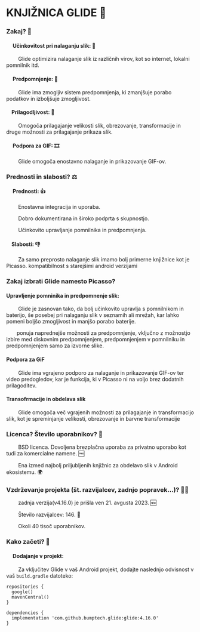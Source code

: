 # KNJIŽNICA GLIDE 📱

### Zakaj? 🤔
#### &emsp; Učinkovitost pri nalaganju slik: 🚀
&emsp;&emsp; Glide optimizira nalaganje slik iz različnih virov, kot so internet, lokalni pomnilnik itd.
#### &emsp; Predpomnjenje: 💾
&emsp;&emsp; Glide ima zmogljiv sistem predpomnjenja, ki zmanjšuje porabo podatkov in izboljšuje zmogljivost.
#### &emsp;Prilagodljivost: 🔧
&emsp;&emsp; Omogoča prilagajanje velikosti slik, obrezovanje, transformacije in druge možnosti za prilagajanje prikaza slik.
#### &emsp; Podpora za GIF: 🎞️
&emsp;&emsp; Glide omogoča enostavno nalaganje in prikazovanje GIF-ov.

### Prednosti in slabosti? ⚖️
#### &emsp; Prednosti: 👍
&emsp;&emsp; Enostavna integracija in uporaba.

&emsp;&emsp; Dobro dokumentirana in široko podprta s skupnostjo.

&emsp;&emsp; Učinkovito upravljanje pomnilnika in predpomnjenja.
&emsp;&emsp; 
#### &emsp;Slabosti: 👎
&emsp;&emsp; Za samo preprosto nalaganje slik imamo bolj primerne knjižnice kot je Picasso.
kompatibilnost s starejšimi android verzijami

### Zakaj izbrati Glide namesto Picasso?
#### Upravljenje pomninika in predpomnenje slik:
&emsp;&emsp; Glide je zasnovan tako, da bolj učinkovito upravlja s pomnilnikom in baterijo, še posebej pri nalaganju slik v seznamih ali mrežah, kar lahko pomeni boljšo zmogljivost in manjšo porabo baterije.

&emsp;&emsp;ponuja naprednejše možnosti za predpomnjenje, vključno z možnostjo izbire med diskovnim predpomnjenjem, predpomnjenjem v pomnilniku in predpomnjenjem samo za izvorne slike.

#### Podpora za GiF
&emsp;&emsp; Glide ima vgrajeno podporo za nalaganje in prikazovanje GIF-ov ter video predogledov, kar je funkcija, ki v Picasso ni na voljo brez dodatnih prilagoditev.

#### Transofrmacije in obdelava slik
&emsp;&emsp;  Glide omogoča več vgrajenih možnosti za prilagajanje in transformacijo slik, kot je spreminjanje velikosti, obrezovanje in barvne transformacije


### Licenca? Število uporabnikov? 📜
&emsp;&emsp; BSD licenca. Dovoljena brezplačna uporaba za privatno uporabo kot tudi za komercialne namene. 🆓

&emsp;&emsp; Ena izmed najbolj priljubljenih knjižnic za obdelavo slik v Android ekosistemu. 🌍

### Vzdrževanje projekta (št. razvijalcev, zadnjo popravek…)? 👨‍💻
&emsp;&emsp; zadnja verzija(v4.16.0) je prišla ven 21. avgusta 2023. 🆕

&emsp;&emsp; Število razvijalcev: 146. 👥

&emsp;&emsp; Okoli 40 tisoč uporabnikov.


### Kako začeti? 🚀
#### &emsp; Dodajanje v projekt:
&emsp;&emsp; Za vključitev Glide v vaš Android projekt, dodajte naslednjo odvisnost v vaš `build.gradle` datoteko:
```
repositories {
  google()
  mavenCentral()
}

dependencies {
  implementation 'com.github.bumptech.glide:glide:4.16.0'
}
